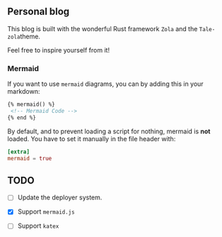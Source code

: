 ## Personal blog

This blog is built with the wonderful Rust framework `Zola` and the `Tale-zola`theme.

Feel free to inspire yourself from it!

### Mermaid

If you want to use `mermaid` diagrams, you can by adding this in your markdown:
```md
{% mermaid() %}
 <!-- Mermaid Code -->
{% end %}
```
By default, and to prevent loading a script for nothing, mermaid is __not__ loaded. You
have to set it manually in the file header with:
```toml
[extra]
mermaid = true
```

## TODO

- [ ] Update the deployer system.
- [X] Support `mermaid.js`
- [ ] Support `katex`

